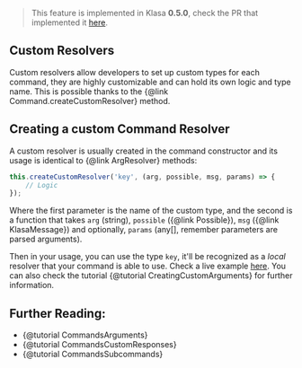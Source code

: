 > This feature is implemented in Klasa **0.5.0**, check the PR that implemented it [here](https://github.com/dirigeants/klasa/pull/162).

## Custom Resolvers

Custom resolvers allow developers to set up custom types for each command, they are highly customizable and can hold its own logic and type name. This is possible thanks to the {@link Command.createCustomResolver} method.

## Creating a custom Command Resolver

A custom resolver is usually created in the command constructor and its usage is identical to {@link ArgResolver} methods:

```javascript
this.createCustomResolver('key', (arg, possible, msg, params) => {
	// Logic
});
```

Where the first parameter is the name of the custom type, and the second is a function that takes `arg` (string), `possible` ({@link Possible}), `msg` ({@link KlasaMessage}) and optionally, `params` (any[], remember parameters are parsed arguments).

Then in your usage, you can use the type `key`, it'll be recognized as a *local* resolver that your command is able to use. Check a live example [here](https://github.com/dirigeants/klasa/blob/c47891581806e64ebf53706231a69037d70dd077/src/commands/Admin/conf.js#L5-L25). You can also check the tutorial {@tutorial CreatingCustomArguments} for further information.

## Further Reading:

- {@tutorial CommandsArguments}
- {@tutorial CommandsCustomResponses}
- {@tutorial CommandsSubcommands}
